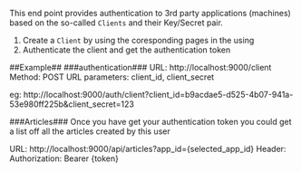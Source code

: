 This end point provides authentication to 3rd party applications (machines)
based on the so-called `Clients` and their Key/Secret pair.

1. Create a `Client` by using the coresponding pages in the using
2. Authenticate the client and get the authentication token

##Example##
###authentication###
URL: http://localhost:9000/client
Method: POST
URL parameters: client_id, client_secret

eg: http://localhost:9000/auth/client?client_id=b9acdae5-d525-4b07-941a-53e980ff225b&client_secret=123

###Articles###
Once you have get your authentication token you could get a list off all the
articles created by this user

URL: http://localhost:9000/api/articles?app_id={selected_app_id}
Header: Authorization: Bearer {token}
